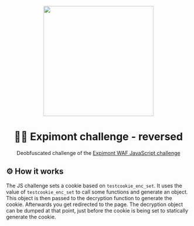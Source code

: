 <div align="center">
<img src="https://expimont.com/expimont/img/source-file-symbol.png" height="300"/>

<br>

# 👩‍💻 Expimont challenge - reversed
Deobfuscated challenge of the [Expimont WAF JavaScript challenge](https://expimont.com/expimont/js/challenge.js)

</div>

## ⚙ How it works
The JS challenge sets a cookie based on `testcookie_enc_set`. It uses the value of `testcookie_enc_set` to call some functions and generate an object. This object is then passed to the decryption function to generate the cookie. Afterwards you get redirected to the page. The decryption object can be dumped at that point, just before the cookie is being set to statically generate the cookie.
